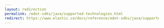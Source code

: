 ```yaml
---
layout: redirection
permalink: /edot-sdks/java/supported-technologies.html
redirect: https://www.elastic.co/docs/reference/edot-sdks/java/supported-technologies
---
```

